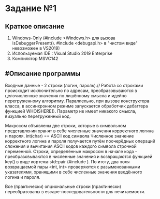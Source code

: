 # Задание №1

## Краткое описание
1. Windows-Only (#include <Windows.h> для вызова IsDebuggerPresent(). #include <debugapi.h> в "чистом виде" невозможен в VS2019)
2. Используемая IDE : Visual Studio 2019 Enterprise
3. Компилятор MSVC142

## #Описание программы
Входные данные - 2 строки (логин, пароль).//
Работа со строками происходит исключительно по адресам, преобразовываются в целочисленные значения по лишённому смысла и идейно перегруженному алгоритму.
Параллельно, при вызове конструктора класса, в ассинхронном режиме запускается обработчик дебаггера функцией WHOISHERE(). Параметр не имеет никакого смысла, визуально перегруженный код.

Макросом объявлены две строки, которые в символьном представлении хранят в себе численные значения корректного логина и пароля. int(char) == ASCII код символа
Численное значение корректного логина и пароля получается путём поочерёдных операций сложения и вычитания ASCII кодов каждого символа строчной переменной.
Строки, определённые макросом в начале кода - преобразовываются в численные значения и возвращаются функцией key() в виде кортежа std::pair (#include <tuple>).
По итогу, два поля возвращаемой пары <int, int> проверяются с разыменованными указателями, хранящими в себе численные значения введённого логина и пароля.

Все (практически) опциональные строки (практически) переобразованы в escape-последовательности для нечитаемости.
